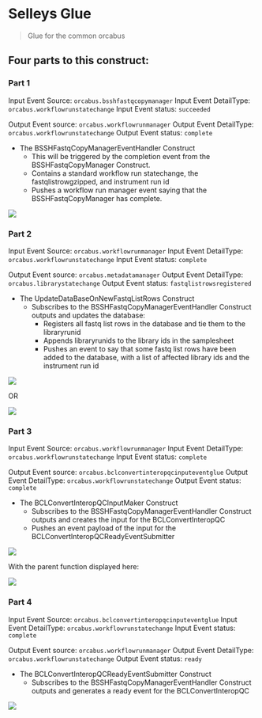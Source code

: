 # Selleys Glue

> Glue for the common orcabus

## Four parts to this construct:

### Part 1

Input Event Source: `orcabus.bsshfastqcopymanager`
Input Event DetailType: `orcabus.workflowrunstatechange`
Input Event status: `succeeded`

Output Event source: `orcabus.workflowrunmanager`
Output Event DetailType: `orcabus.workflowrunstatechange`
Output Event status: `complete`

* The BSSHFastqCopyManagerEventHandler Construct
  * This will be triggered by the completion event from the BSSHFastqCopyManager Construct.
  * Contains a standard workflow run statechange, the fastqlistrowgzipped, and instrument run id
  * Pushes a workflow run manager event saying that the BSSHFastqCopyManager has complete.

![](images/part_1/BSSHFastqCopyManagerEventHandler.png)

### Part 2

Input Event Source: `orcabus.workflowrunmanager`
Input Event DetailType: `orcabus.workflowrunstatechange`
Input Event status: `complete`

Output Event source: `orcabus.metadatamanager`
Output Event DetailType: `orcabus.librarystatechange`
Output Event status: `fastqlistrowsregistered`

* The UpdateDataBaseOnNewFastqListRows Construct
  * Subscribes to the BSSHFastqCopyManagerEventHandler Construct outputs and updates the database:
    * Registers all fastq list rows in the database and tie them to the libraryrunid
    * Appends libraryrunids to the library ids in the samplesheet
    * Pushes an event to say that some fastq list rows have been added to the database, with a list of affected library ids and the instrument run id

![](images/part_2/update_database_on_new_fastqlist_rows_simple_sfn.png)

OR

![](images/part_2/update_database_on_new_fastqlistrows_full_sfn.png)

### Part 3

Input Event Source: `orcabus.workflowrunmanager`
Input Event DetailType: `orcabus.workflowrunstatechange`
Input Event status: `complete`

Output Event source: `orcabus.bclconvertinteropqcinputeventglue`
Output Event DetailType: `orcabus.workflowrunstatechange`
Output Event status: `complete`

* The BCLConvertInteropQCInputMaker Construct
  * Subscribes to the BSSHFastqCopyManagerEventHandler Construct outputs and creates the input for the BCLConvertInteropQC
  * Pushes an event payload of the input for the BCLConvertInteropQCReadyEventSubmitter

![](images/part_3/generate_interopqc_event_maker_sfn.png)

With the parent function displayed here:

![](../../../../../components/event-workflowrunstatechange-internal-to-inputmaker-sfn/images/workflowrunstatechange_input_maker_step_function_sfn.png)

### Part 4

Input Event Source: `orcabus.bclconvertinteropqcinputeventglue`
Input Event DetailType: `orcabus.workflowrunstatechange`
Input Event status: `complete`

Output Event source: `orcabus.workflowrunmanager`
Output Event DetailType: `orcabus.workflowrunstatechange`
Output Event status: `ready`

* The BCLConvertInteropQCReadyEventSubmitter Construct
  * Subscribes to the BSSHFastqCopyManagerEventHandler Construct outputs and generates a ready event for the BCLConvertInteropQC

![](images/part_4/generate_bclconvert_interopqc_ready_event_simple_sfn.png)
